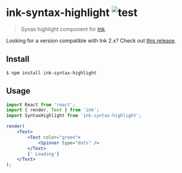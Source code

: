 # ink-syntax-highlight ![test](https://github.com/vadimdemedes/ink-spinner/workflows/test/badge.svg)

> Synax highlight component for [Ink](https://github.com/vadimdemedes/ink).

Looking for a version compatible with Ink 2.x? Check out [this release](https://github.com/vadimdemedes/ink-spinner/tree/v3.1.0).

## Install

```
$ npm install ink-syntax-highlight
```

## Usage

```jsx
import React from 'react';
import { render, Text } from 'ink';
import SyntaxHighlight from 'ink-syntax-highlight';

render(
	<Text>
		<Text color="green">
			<Spinner type="dots" />
		</Text>
		{' Loading'}
	</Text>
);
```
